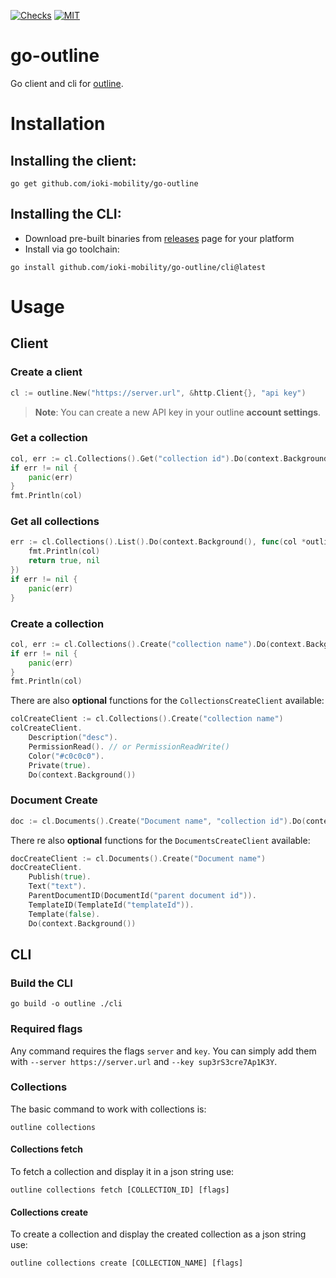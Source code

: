 [![Checks](https://github.com/ioki-mobility/go-outline/actions/workflows/checks.yml/badge.svg)](https://github.com/ioki-mobility/go-outline/actions/workflows/checks.yml)
[![MIT](https://img.shields.io/badge/license-MIT-blue.svg)](https://github.com/ioki-mobility/go-outline/blob/main/LICENSE)

# go-outline

Go client and cli for [outline](https://www.getoutline.com/).

# Installation

## Installing the client:
```shell
go get github.com/ioki-mobility/go-outline
```

## Installing the CLI:
- Download pre-built binaries from [releases](https://github.com/ioki-mobility/go-outline/releases) page for your platform
- Install via go toolchain:
```shell
go install github.com/ioki-mobility/go-outline/cli@latest
```

# Usage

## Client

### Create a client

```go
cl := outline.New("https://server.url", &http.Client{}, "api key")
```

> **Note**: You can create a new API key in your outline **account settings**.

### Get a collection

```go
col, err := cl.Collections().Get("collection id").Do(context.Background())
if err != nil {
	panic(err)
}
fmt.Println(col)
```


### Get all collections

```go
err := cl.Collections().List().Do(context.Background(), func(col *outline.Collection, err error) (bool, error) {
	fmt.Println(col)
	return true, nil
})
if err != nil {
	panic(err)
}
```

### Create a collection

```go
col, err := cl.Collections().Create("collection name").Do(context.Background()) 
if err != nil {
	panic(err)
}
fmt.Println(col)
```

There are also **optional** functions for the `CollectionsCreateClient` available:
```go
colCreateClient := cl.Collections().Create("collection name")
colCreateClient.
	Description("desc"). 
	PermissionRead(). // or PermissionReadWrite()
	Color("#c0c0c0").
	Private(true).
	Do(context.Background())
```

### Document Create

```go
doc := cl.Documents().Create("Document name", "collection id").Do(context.Background())
```

There re also **optional** functions for the `DocumentsCreateClient` available:
```go
docCreateClient := cl.Documents().Create("Document name")
docCreateClient.
	Publish(true). 
	Text("text").
	ParentDocumentID(DocumentId("parent document id")).
	TemplateID(TemplateId("templateId")).
	Template(false).
	Do(context.Background())
```

## CLI

### Build the CLI

```
go build -o outline ./cli
```

### Required flags

Any command requires the flags `server` and `key`.
You can simply add them with `--server https://server.url` 
and `--key sup3rS3cre7Ap1K3Y`.

### Collections

The basic command to work with collections is:
```
outline collections
```

#### Collections fetch

To fetch a collection and display it in a json string use:
```
outline collections fetch [COLLECTION_ID] [flags]
```

#### Collections create

To create a collection and display the created collection as a json string use:
```
outline collections create [COLLECTION_NAME] [flags]
```
